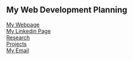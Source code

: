 ## My Web Development Planning

  <a href="https://mzallaghi4.github.io/">My Webpage</a><br/>
  <a href="https://www.linkedin.com/in/mehdizallaghi/">My Linkedin Page</a><br/>
  <a href=" mzallaghi4.github.io/Research.html "> Research </a><br/>
  <a href=" https://mzallaghi4.github.io/projects.html "> Projects </a><br/>
  <a href="mmzallaghi@gmail.com"> My Email </a><br/>


